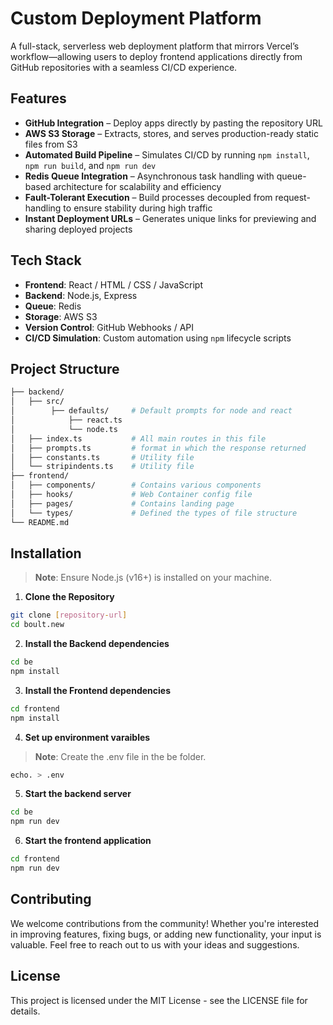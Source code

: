 # Custom Deployment Platform

A full-stack, serverless web deployment platform that mirrors Vercel’s workflow—allowing users to deploy frontend applications directly from GitHub repositories with a seamless CI/CD experience.

## Features

- **GitHub Integration** – Deploy apps directly by pasting the repository URL
- **AWS S3 Storage** – Extracts, stores, and serves production-ready static files from S3
- **Automated Build Pipeline** – Simulates CI/CD by running `npm install`, `npm run build`, and `npm run dev`
- **Redis Queue Integration** – Asynchronous task handling with queue-based architecture for scalability and efficiency
- **Fault-Tolerant Execution** – Build processes decoupled from request-handling to ensure stability during high traffic
- **Instant Deployment URLs** – Generates unique links for previewing and sharing deployed projects

## Tech Stack

- **Frontend**: React / HTML / CSS / JavaScript  
- **Backend**: Node.js, Express  
- **Queue**: Redis  
- **Storage**: AWS S3  
- **Version Control**: GitHub Webhooks / API  
- **CI/CD Simulation**: Custom automation using `npm` lifecycle scripts 

## Project Structure

```bash
├── backend/
│   ├── src/              
│        ├── defaults/     # Default prompts for node and react
│            ├── react.ts
│            └── node.ts
│   ├── index.ts           # All main routes in this file
│   ├── prompts.ts         # format in which the response returned
│   ├── constants.ts       # Utility file
│   └── stripindents.ts    # Utility file
├── frontend/
│   ├── components/        # Contains various components
│   ├── hooks/             # Web Container config file
│   ├── pages/             # Contains landing page
│   └── types/             # Defined the types of file structure
└── README.md
```

## Installation

> **Note**: Ensure Node.js (v16+) is installed on your machine.

1. **Clone the Repository**

```bash
git clone [repository-url]
cd boult.new
```

2. **Install the Backend dependencies**

```bash
cd be
npm install
```

3. **Install the Frontend dependencies**

```bash
cd frontend
npm install
```

4. **Set up environment varaibles**

> **Note**: Create the .env file in the be folder.

```bash
echo. > .env
```

5. **Start the backend server**

```bash
cd be
npm run dev
```

6. **Start the frontend application**

```bash
cd frontend
npm run dev
```

## Contributing

We welcome contributions from the community! Whether you're interested in improving features, fixing bugs, or adding new functionality, your input is valuable. Feel free to reach out to us with your ideas and suggestions.

## License
This project is licensed under the MIT License - see the LICENSE file for details.